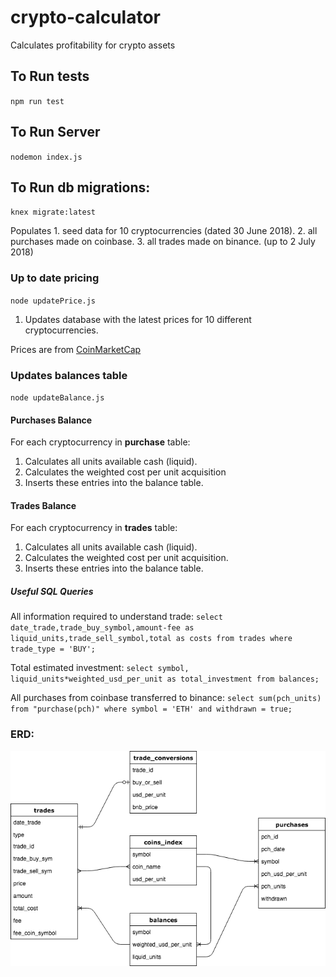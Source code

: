 # crypto-calculator
Calculates profitability for crypto assets

## To Run tests
`npm run test`

## To Run Server
`nodemon index.js`

## To Run db migrations:
`knex migrate:latest`

Populates 1. seed data for 10 cryptocurrencies (dated 30 June 2018).
          2. all purchases made on coinbase.
          3. all trades made on binance.  (up to 2 July 2018)

### Up to date pricing
`node updatePrice.js`

1. Updates database with the latest prices for 10 different cryptocurrencies.

Prices are from [CoinMarketCap](https://coinmarketcap.com/)

### Updates balances table
`node updateBalance.js`

#### Purchases Balance
For each cryptocurrency in __purchase__ table:
1. Calculates all units available cash (liquid).
2. Calculates the weighted cost per unit acquisition
3. Inserts these entries into the balance table.

#### Trades Balance
For each cryptocurrency in __trades__ table:
1. Calculates all units available cash (liquid).
2. Calculates the weighted cost per unit acquisition.
3. Inserts these entries into the balance table.

##### Useful SQL Queries
All information required to understand trade:
`select date_trade,trade_buy_symbol,amount-fee as liquid_units,trade_sell_symbol,total as costs from trades
where trade_type = 'BUY';`

Total estimated investment:
`select symbol, liquid_units*weighted_usd_per_unit as total_investment from balances;`

All purchases from coinbase transferred to binance:
`select sum(pch_units) from "purchase(pch)"
 where symbol = 'ETH' and withdrawn = true;`

### ERD:

![alt text][erd]

[erd]: https://github.com/Jbays/crypto-calculator/blob/master/assets/crypto-calculator-erd.png
